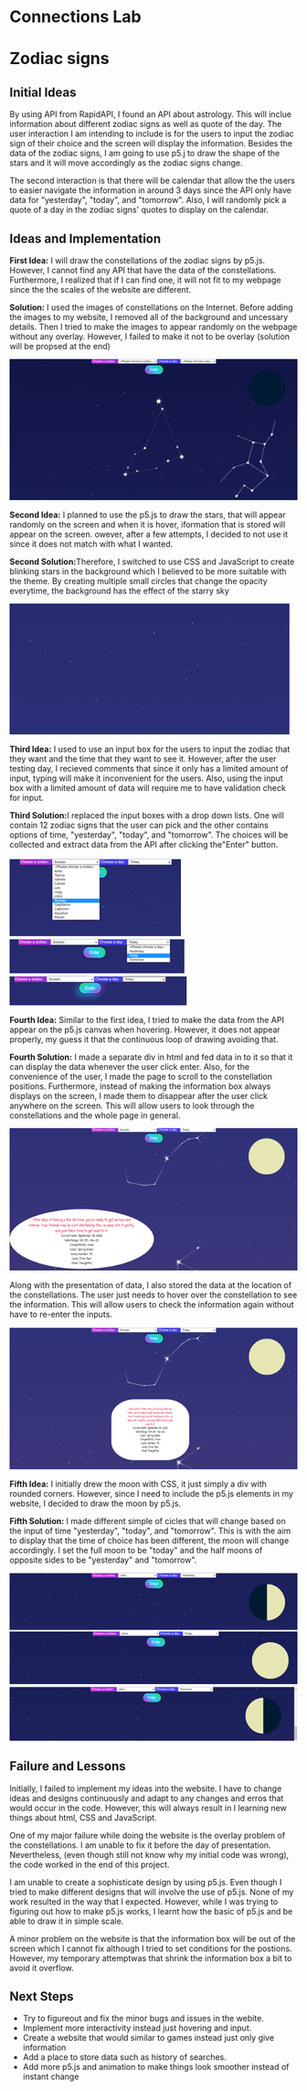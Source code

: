 # Connections Lab
<h1> Zodiac signs </h1>
<h2> Initial Ideas </h2>
<p>By using API from RapidAPI, I found an API about astrology. This will inclue information about different zodiac signs as well as quote of the day.
The user interaction I am intending to include is for the users to input the zodiac sign of their choice and the screen will display the information. Besides the data of the zodiac signs, I am going to use p5.j to draw the shape of the stars and it will move accordingly as the zodiac signs change. 
<p>The second interaction is that there will be calendar that allow the the users to easier navigate the information in around 3 days since the API only have data for "yesterday", "today", and "tomorrow". Also, I will randomly pick a quote of a day in the zodiac signs' quotes to display on the calendar.</p>

<h2> Ideas and Implementation </h2>
<p><b>First Idea:</b> I will draw the constellations of the zodiac signs by p5.js. However, I cannot find any API that have the data of the constellations. Furthermore, I realized that if I can find one, it will not fit to my webpage since the the scales of the website are different.</p>
<p><b>Solution:</b> I used the images of constellations on the Internet. Before adding the images to my website, I removed all of the background and uncessary details. Then I tried to make the images to appear randomly on the webpage without any overlay. However, I failed to make it not to be overlay (solution will be propsed at the end)</p>

<img src="first.png">

<p><b>Second Idea:</b> I planned to use the p5.js to draw the stars, that will appear randomly on the screen and when it is hover, iformation that is stored will appear on the screen. owever, after a few attempts, I decided to not use it since it does not match with what I wanted.</p> 
<p><b>Second Solution:</b>Therefore, I switched to use CSS and JavaScript to create blinking stars in the background which I believed to be more suitable with the theme. By creating multiple small circles that change the opacity everytime, the background has the effect of the starry sky</p> 
<img src="second.png">

<p><b>Third Idea:</b> I used to use an input box for the users to input the zodiac that they want and the time that they want to see it. However, after the user testing day, I recieved comments that since it only has a limited amount of input, typing will make it inconvenient for the users. Also, using the input box with a limited amount of data will require me to have validation check for input.</p>
<p><b>Third Solution:</b>I replaced the input boxes with a drop down lists. One will contain 12 zodiac signs that the user can pick and the other contains options of time, "yesterday", "today", and "tomorrow". The choices will be collected and extract data from the API after clicking the"Enter" button.</p>
  
<img src="third1.png">
<img src="third2.png">
<img src="third3.png">
  
<p><b>Fourth Idea:</b> Similar to the first idea, I tried to make the data from the API appear on the p5.js canvas when hovering. However, it does not appear properly, my guess it that the continuous loop of drawing avoiding that.</p>
<p><b>Fourth Solution:</b> I made a separate div in html and fed data in to it so that it can display the data whenever the user click enter. Also, for the convenience of the user, I made the page to scroll to the constellation positions. Furthermore, instead of making the information box always displays on the screen, I made them to disappear after the user click anywhere on the screen. This will allow users to look through the constellations and the whole page in general.</p>
  
<img src="fourth.png">
  
 <p>Along with the presentation of data, I also stored the data at the location of the constellations. The user just needs to hover over the constellation to see the information. This will allow users to check the information again without have to re-enter the inputs.</p>
 
 <img src="fifth.png">
 
<p><b>Fifth Idea:</b> I initially drew the moon with CSS, it just simply a div with rounded corners. However, since I need to include the p5.js elements in my website, I decided to draw the moon by p5.js.
<p><b>Fifth Solution:</b> I made different simple of cicles that will change based on the input of time "yesterday", "today", and "tomorrow". This is with the aim to display that the time of choice has been different, the moon will change accordingly. I set the full moon to be "today" and the half moons of opposite sides to be "yesterday" and "tomorrow".</p>

<img src="sixth1.png">
<img src="sixth2.png">
<img src="sixth3.png">

<h2> Failure and Lessons </h2>
<p>Initially, I failed to implement my ideas into the website. I have to change ideas and designs continuously and adapt to any changes and erros that would occur in the code. However, this will always result in I learning new things about html, CSS and JavaScript.</p>
<p>One of my major failure while doing the website is the overlay problem of the constellations. I am unable to fix it before the day of presentation. Nevertheless, (even though still not know why my initial code was wrong), the code worked in the end of this project.</p>
<p>I am unable to create a sophisticate design by using p5.js. Even though I tried to make different designs that will involve the use of p5.js. None of my work resulted in the way that I expected. However, while I was trying to figuring out how to make p5.js works, I learnt how the basic of p5.js and be able to draw it in simple scale.</p>
<p>A minor problem on the website is that the information box will be out of the screen which I cannot fix although I tried to set conditions for the postions. However, my temporary attemptwas that shrink the information box a bit to avoid it overflow.</p>

<h2> Next Steps </h2>
<ul>
  <li>Try to figureout and fix the minor bugs and issues in the webite.</li>
  <li>Implement more interactivity instead just hovering and input.</li>
  <li>Create a website that would similar to games instead just only give information</li>
  <li>Add a place to store data such as history of searches.</li>
  <li>Add more p5.js and animation to make things look smoother instead of instant change</li>
</ul>
